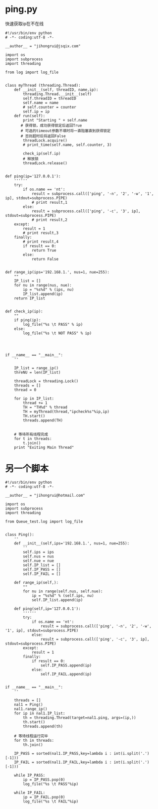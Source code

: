 # ping.py 
快速获取ip在不在线

    #!/usr/bin/env python
    # -*- coding:utf-8 -*-
    
    __author__ = "jihongrui@jsqix.com"
    
    import os
    import subprocess
    import threading
    
    from log import log_file
    
    
    class myThread (threading.Thread):
        def __init__(self, threadID, name,ip):
            threading.Thread.__init__(self)
            self.threadID = threadID
            self.name = name
            # self.counter = counter
            self.ip = ip
        def run(self):
            print "Starting " + self.name
           # 获得锁，成功获得锁定后返回True
           # 可选的timeout参数不填时将一直阻塞直到获得锁定
           # 否则超时后将返回False
            threadLock.acquire()
            # print_time(self.name, self.counter, 3)
    
            check_ip(self.ip)
            # 释放锁
            threadLock.release()
    
    
    def ping(ip='127.0.0.1'):
        ''''''
        try:
            if os.name == 'nt':
                result = subprocess.call(['ping', '-n', '2', '-w', '1', ip], stdout=subprocess.PIPE)
                # print result,1
            else:
                result = subprocess.call(['ping', '-c', '3', ip], stdout=subprocess.PIPE)
                # print result,2
        except:
            result = 1
            # print result,3
        finally:
            # print result,4
            if result == 0:
                return True
            else:
                return False
    
    
    def range_ip(ips='192.168.1.', nus=1, nue=255):
        ""
        IP_list = []
        for nu in range(nus, nue):
            ip = "%s%d" % (ips, nu)
            IP_list.append(ip)
        return IP_list
    
    
    def check_ip(ip):
        ""
        if ping(ip):
            log_file("%s \t PASS" % ip)
        else:
            log_file("%s \t NOT PASS" % ip)
    
    
    
    
    if __name__ == "__main__":
        ''
    
        IP_list = range_ip()
        threNU = len(IP_list)
    
        threadLock = threading.Lock()
        threads = []
        thread = 0
    
        for ip in IP_list:
            thread += 1
            TH = "TH%d" % thread
            TH = myThread(thread,"ipcheck%s"%ip,ip)
            TH.start()
            threads.append(TH)
    
    
        # 等待所有线程完成
        for t in threads:
            t.join()
        print "Exiting Main Thread"
        
        
# 另一个脚本 

    #!/usr/bin/env python
    # -*- coding:utf-8 -*-
    
    __author__ = "jihongrui@hotmail.com"
    
    import os
    import subprocess
    import threading
    
    from Queue_test.log import log_file
    
    
    class Ping():
        ''
        def __init__(self,ips='192.168.1.', nus=1, nue=255):
            ''
            self.ips = ips
            self.nus = nus
            self.nue = nue
            self.IP_list = []
            self.IP_PASS = []
            self.IP_FAIL = []
    
        def range_ip(self,):
            ""
            for nu in range(self.nus, self.nue):
                ip = "%s%d" % (self.ips, nu)
                self.IP_list.append(ip)
    
        def ping(self,ip='127.0.0.1'):
            ''''''
            try:
                if os.name == 'nt':
                    result = subprocess.call(['ping', '-n', '2', '-w', '1', ip], stdout=subprocess.PIPE)
                else:
                    result = subprocess.call(['ping', '-c', '3', ip], stdout=subprocess.PIPE)
            except:
                result = 1
            finally:
                if result == 0:
                    self.IP_PASS.append(ip)
                else:
                    self.IP_FAIL.append(ip)
    
    
    if __name__ == "__main__":
        ''
    
        threads = []
        nal1 = Ping()
        nal1.range_ip()
        for ip in nal1.IP_list:
            th = threading.Thread(target=nal1.ping, args=(ip,))
            th.start()
            threads.append(th)
    
        # 等待线程运行完毕
        for th in threads:
            th.join()
    
        IP_PASS = sorted(nal1.IP_PASS,key=lambda i : int(i.split('.')[-1]))
        IP_FAIL = sorted(nal1.IP_FAIL,key=lambda i : int(i.split('.')[-1]))
    
        while IP_PASS:
            ip = IP_PASS.pop(0)
            log_file("%s \t PASS"%ip)
    
        while IP_FAIL:
            ip = IP_FAIL.pop(0)
            log_file("%s \t FAIL"%ip)
